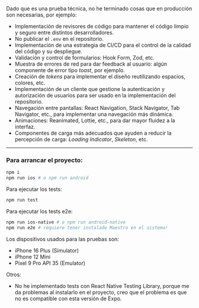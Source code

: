 Dado que es una prueba técnica, no he terminado cosas que en producción son necesarias, por ejemplo:

- Implementación de revisores de código para mantener el código limpio y seguro entre distintos desarrolladores.  
- No publicar el `.env` en el repositorio.  
- Implementación de una estrategia de CI/CD para el control de la calidad del código y su despliegue.  
- Validación y control de formularios: Hook Form, Zod, etc.  
- Muestra de errores de red para dar feedback al usuario: algún componente de error tipo *toast*, por ejemplo.  
- Creación de *tokens* para implementar el diseño reutilizando espacios, colores, etc.  
- Implementación de un cliente que gestione la autenticación y autorización de usuarios para ser usado en la implementación del repositorio.  
- Navegación entre pantallas: React Navigation, Stack Navigator, Tab Navigator, etc., para implementar una navegación más dinámica.  
- Animaciones: Reanimated, Lottie, etc., para dar mayor fluidez a la interfaz.  
- Componentes de carga más adecuados que ayuden a reducir la percepción de carga: *Loading Indicator*, *Skeleton*, etc.

---

### Para arrancar el proyecto:

```bash
npm i
npm run ios # o npm run android
```

Para ejecutar los tests:

```bash
npm run test
```

Para ejecutar los tests e2e:
```bash
npm run ios-native # o npm run android-native
npm run e2e # requiere tener instalado Maestro en el sistema!
```

Los dispositivos usados para las pruebas son:
- iPhone 16 Plus (Simulator)
- iPhone 12 Mini
- Pixel 9 Pro API 35 (Emulator)

Otros: 
- No he implementado tests con React Native Testing Library, porque me da problemas al instalarlo en el proyecto, creo que el problema es que no es compatible con esta versión de Expo.

